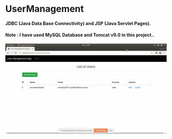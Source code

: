 # UserManagement


#### JDBC (Java Data Base Connectivity) and JSP (Java Servlet Pages).

#### Note : I have used MySQL Database and Tomcat v9.0 in this project..


![Image](https://github.com/Anshika15/UserManagement/blob/master/usermanagement.gif)

